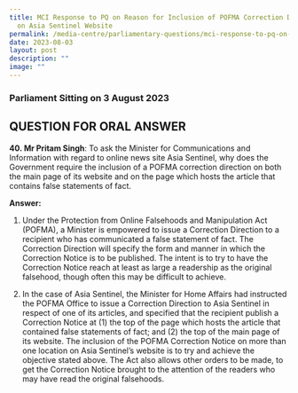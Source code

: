 ```yaml
---
title: MCI Response to PQ on Reason for Inclusion of POFMA Correction Direction
  on Asia Sentinel Website
permalink: /media-centre/parliamentary-questions/mci-response-to-pq-on-reason-for-pofma-of-asia-sentinel/
date: 2023-08-03
layout: post
description: ""
image: ""
---
```

### Parliament Sitting on 3 August 2023

QUESTION FOR ORAL ANSWER
------------------------

**40. Mr Pritam Singh**: To ask the Minister for Communications and Information with regard to online news site Asia Sentinel, why does the Government require the inclusion of a POFMA correction direction on both the main page of its website and on the page which hosts the article that contains false statements of fact.   
  
**Answer:**

1. Under the Protection from Online Falsehoods and Manipulation Act (POFMA), a Minister is empowered to issue a Correction Direction to a recipient who has communicated a false statement of fact. The Correction Direction will specify the form and manner in which the Correction Notice is to be published. The intent is to try to have the Correction Notice reach at least as large a readership as the original falsehood, though often this may be difficult to achieve.  
  
2. In the case of Asia Sentinel, the Minister for Home Affairs had instructed the POFMA Office to issue a Correction Direction to Asia Sentinel in respect of one of its articles, and specified that the recipient publish a Correction Notice at (1) the top of the page which hosts the article that contained false statements of fact; and (2) the top of the main page of its website. The inclusion of the POFMA Correction Notice on more than one location on Asia Sentinel’s website is to try and achieve the objective stated above. The Act also allows other orders to be made, to get the Correction Notice brought to the attention of the readers who may have read the original falsehoods.